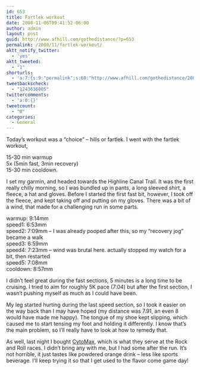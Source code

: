 ```yaml
---
id: 653
title: Fartlek workout
date: 2008-11-06T09:41:52-06:00
author: admin
layout: post
guid: http://www.afhill.com/gothedistance/?p=653
permalink: /2008/11/fartlek-workout/
aktt_notify_twitter:
  - 'yes'
aktt_tweeted:
  - "1"
shorturls:
  - 'a:7:{s:9:"permalink";s:60:"http://www.afhill.com/gothedistance/2008/11/fartlek-workout/";s:7:"tinyurl";s:25:"http://tinyurl.com/5uel9k";s:4:"isgd";s:17:"http://is.gd/y4mf";s:5:"bitly";s:20:"http://bit.ly/195H4H";s:5:"snipr";s:22:"http://snipr.com/hoh1k";s:5:"snurl";s:22:"http://snurl.com/hoh1k";s:7:"snipurl";s:24:"http://snipurl.com/hoh1k";}'
tweetbackscheck:
  - "1243636005"
twittercomments:
  - 'a:0:{}'
tweetcount:
  - "0"
categories:
  - General
---
```

Today&#8217;s workout was a &#8220;choice&#8221; &#8211; hills or fartlek. I went with the fartlek workout, 

15-30 min warmup  
5x (5min fast, 3min recovery)  
15-30 min cooldown.

I set my garmin, and headed towards the Highline Canal Trail. It was the first really chilly morning, so I was bundled up in pants, a long sleeved shirt, a fleece, a hat and gloves. Before I started the first fast bit, however, I took off the fleece, and kept taking off and putting on my gloves. There was a bit of a wind, that made for a challenging run in some parts.

warmup: 9:14mm  
speed1: 6:53mm  
speed2: 7:09mm &#8211; I was already pooped after this, so my &#8220;recovery jog&#8221; became a walk  
speed3: 6:59mm  
speed4: 7:23mm &#8211; wind was brutal here. actually stopped my watch for a bit, then restarted  
speed5: 7:08mm  
cooldown: 8:57mm

I didn&#8217;t feel great during the fast sections, 5 minutes is a long time to be cruising. I tried to aim for roughly 5K pace (7:04) but after the first section, I wasn&#8217;t pushing myself as much as I could have been. 

My leg started hurting during the last speed section, so I took it easier on the way back than I may have hoped (my distance was 7.91, an even 8 would have made me happy). The tongue of my shoe kept slipping, which caused me to start tensing my foot and holding it differently. I know that&#8217;s the main problem, so I&#8217;ll really have to look at how to remedy that.

As well, last night I bought [CytoMax](http://www.cytosport.com/Product.aspx?ProductID=5), which is what they serve at the Rock and Roll races. I didn&#8217;t bring any with me, but I had some after the run. It&#8217;s not horrible, it just tastes like powdered orange drink &#8211; less like sports beverage. I&#8217;ll keep trying it so that I get used to the flavor come game day!